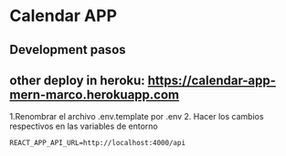# Calendar APP
## Development pasos
## other deploy in heroku: https://calendar-app-mern-marco.herokuapp.com
1.Renombrar el archivo .env.template por .env
2. Hacer los cambios respectivos en las variables de entorno

```
REACT_APP_API_URL=http://localhost:4000/api
```
